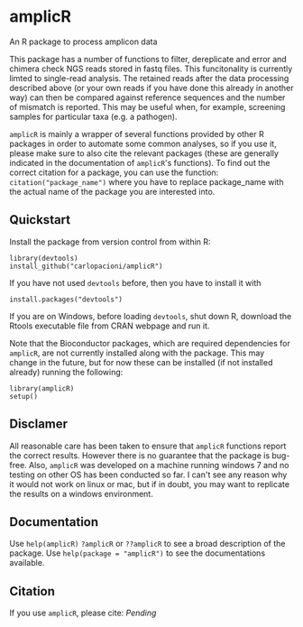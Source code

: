 # amplicR 
An R package to process amplicon data

This package has a number of functions to filter, dereplicate and error and 
chimera check NGS reads stored in fastq files. This funcitonality is currently
limted to single-read analysis. The retained reads after the data processing 
described above (or your own reads if you have done this already in another way) 
can then be compared against reference
sequences and the number of mismatch is reported. This may be useful when, for
example, screening samples for particular taxa (e.g. a pathogen).

`amplicR` is mainly a wrapper of several functions provided by other R packages 
in order to automate some common analyses, so if you use it, please make sure to
also cite the relevant packages (these are generally indicated in the 
documentation of `amplicR`'s functions). To find out the correct citation for a 
package, you can use the function: `citation("package_name")` where you have to 
replace package_name with the actual name of the package you are interested 
into.

## Quickstart 
Install the package from version control from within R: 
``` 
library(devtools) 
install_github("carlopacioni/amplicR") 
``` 
If you have not used `devtools` before, then you have to install it with  
```
install.packages("devtools") 
```
If you are on Windows, before loading `devtools`, shut down R, download the 
Rtools executable file from CRAN webpage and run it.  

Note that the Bioconductor packages, which are required dependencies for 
`amplicR`, are not currently installed along with the package. This may change 
in the future, but for now these can be installed (if not installed already) 
running the following:

```
library(amplicR)
setup()
```


## Disclamer 
All reasonable care has been taken to ensure that `amplicR` functions report the 
correct results. However there is no guarantee that the package is bug-free. Also, 
`amplicR` was developed on a machine running windows 7 and no testing on other OS 
has been conducted so far. I can't see any reason why it would not work on linux 
or mac, but if in doubt, you may want to replicate the results on a windows 
environment.

## Documentation 
Use `help(amplicR)` `?amplicR` or `??amplicR` to see a broad 
description of the package. Use `help(package = "amplicR")` to see the 
documentations available.

## Citation 
If you use `amplicR`, please cite: _Pending_
